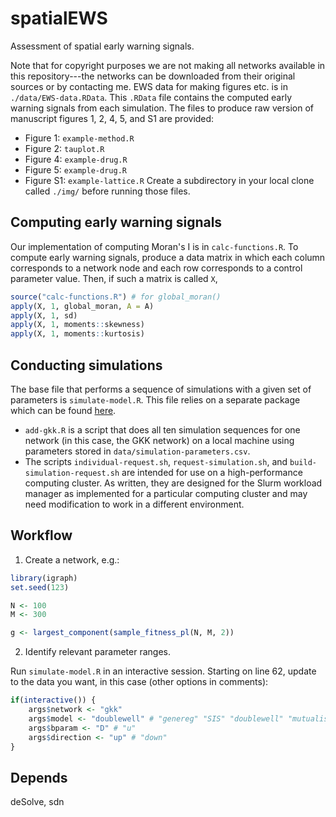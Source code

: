# spatialEWS

Assessment of spatial early warning signals. 

Note that for copyright purposes we are not making all networks available in this repository---the networks can be downloaded from their original sources or by contacting me. EWS data for making figures etc. is in `./data/EWS-data.RData`. This `.RData` file contains the computed early warning signals from each simulation. The files to produce raw version of manuscript figures 1, 2, 4, 5, and S1 are provided:
- Figure 1: `example-method.R`
- Figure 2: `tauplot.R`
- Figure 4: `example-drug.R`
- Figure 5: `example-drug.R`
- Figure S1: `example-lattice.R`
Create a subdirectory in your local clone called `./img/` before running those files. 

## Computing early warning signals

Our implementation of computing Moran's I is in `calc-functions.R`. To compute early warning signals, produce a data matrix in which each column corresponds to a network node and each row corresponds to a control parameter value. Then, if such a matrix is called `X`,

```R
source("calc-functions.R") # for global_moran()
apply(X, 1, global_moran, A = A)
apply(X, 1, sd)
apply(X, 1, moments::skewness)
apply(X, 1, moments::kurtosis)
```

## Conducting simulations

The base file that performs a sequence of simulations with a given set of parameters is `simulate-model.R`. This file relies on a separate package which can be found [here](https://github.com/ngmaclaren/sdn). 

- `add-gkk.R` is a script that does all ten simulation sequences for one network (in this case, the GKK network) on a local machine using parameters stored in `data/simulation-parameters.csv`. 
- The scripts `individual-request.sh`, `request-simulation.sh`, and `build-simulation-request.sh` are intended for use on a high-performance computing cluster. As written, they are designed for the Slurm workload manager as implemented for a particular computing cluster and may need modification to work in a different environment. 

## Workflow

1. Create a network, e.g.:
```R
library(igraph)
set.seed(123)

N <- 100
M <- 300

g <- largest_component(sample_fitness_pl(N, M, 2))

```
2. Identify relevant parameter ranges.

Run `simulate-model.R` in an interactive session. 
Starting on line 62, update to the data you want, in this case (other options in comments):

```R
if(interactive()) {
    args$network <- "gkk"
    args$model <- "doublewell" # "genereg" "SIS" "doublewell" "mutualistic"
    args$bparam <- "D" # "u"
    args$direction <- "up" # "down"
}

```
## Depends

deSolve, sdn
